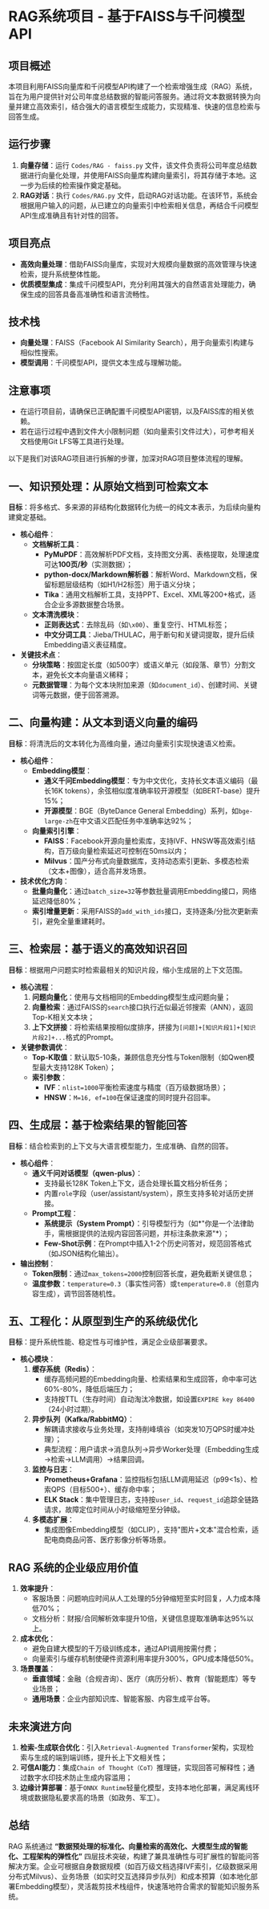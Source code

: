 # RAG系统项目 - 基于FAISS与千问模型API

## 项目概述
本项目利用FAISS向量库和千问模型API构建了一个检索增强生成（RAG）系统，旨在为用户提供针对公司年度总结数据的智能问答服务。通过将文本数据转换为向量并建立高效索引，结合强大的语言模型生成能力，实现精准、快速的信息检索与回答生成。

## 运行步骤
1. **向量存储**：运行 `Codes/RAG - faiss.py` 文件，该文件负责将公司年度总结数据进行向量化处理，并使用FAISS向量库构建向量索引，将其存储于本地。这一步为后续的检索操作奠定基础。
2. **RAG对话**：执行 `Codes/RAG.py` 文件，启动RAG对话功能。在该环节，系统会根据用户输入的问题，从已建立的向量索引中检索相关信息，再结合千问模型API生成准确且有针对性的回答。

## 项目亮点
- **高效向量处理**：借助FAISS向量库，实现对大规模向量数据的高效管理与快速检索，提升系统整体性能。
- **优质模型集成**：集成千问模型API，充分利用其强大的自然语言处理能力，确保生成的回答具备高准确性和语言流畅性。

## 技术栈
- **向量处理**：FAISS（Facebook AI Similarity Search），用于向量索引构建与相似性搜索。
- **模型调用**：千问模型API，提供文本生成与理解功能。

## 注意事项
- 在运行项目前，请确保已正确配置千问模型API密钥，以及FAISS库的相关依赖。
- 若在运行过程中遇到文件大小限制问题（如向量索引文件过大），可参考相关文档使用Git LFS等工具进行处理。 


以下是我们对该RAG项目进行拆解的步骤，加深对RAG项目整体流程的理解。

## **一、知识预处理：从原始文档到可检索文本**  
**目标**：将多格式、多来源的非结构化数据转化为统一的纯文本表示，为后续向量构建奠定基础。  
- **核心组件**：  
  - **文档解析工具**：  
    - **PyMuPDF**：高效解析PDF文档，支持图文分离、表格提取，处理速度可达**100页/秒**（实测数据）；  
    - **python-docx/Markdown解析器**：解析Word、Markdown文档，保留标题层级结构（如H1/H2标签）用于语义分块；  
    - **Tika**：通用文档解析工具，支持PPT、Excel、XML等200+格式，适合企业多源数据整合场景。  
  - **文本清洗模块**：  
    - **正则表达式**：去除乱码（如`\x00`）、重复空行、HTML标签；  
    - **中文分词工具**：Jieba/THULAC，用于断句和关键词提取，提升后续Embedding语义表征精度。  
- **关键技术点**：  
  - **分块策略**：按固定长度（如500字）或语义单元（如段落、章节）分割文本，避免长文本向量语义稀释；  
  - **元数据管理**：为每个文本块附加来源（如`document_id`）、创建时间、关键词等元数据，便于回答溯源。  


## **二、向量构建：从文本到语义向量的编码**  
**目标**：将清洗后的文本转化为高维向量，通过向量索引实现快速语义检索。  
- **核心组件**：  
  - **Embedding模型**：  
    - **通义千问Embedding模型**：专为中文优化，支持长文本语义编码（最长16K tokens），余弦相似度准确率较开源模型（如BERT-base）提升15%；  
    - **开源模型**：BGE（ByteDance General Embedding）系列，如`bge-large-zh`在中文语义匹配任务中准确率达92%；  
  - **向量索引引擎**：  
    - **FAISS**：Facebook开源向量检索库，支持IVF、HNSW等高效索引结构，百万级向量检索延迟可控制在50ms以内；  
    - **Milvus**：国产分布式向量数据库，支持动态索引更新、多模态检索（文本+图像），适合高并发场景。  
- **技术优化方向**：  
  - **批量向量化**：通过`batch_size=32`等参数批量调用Embedding接口，网络延迟降低80%；  
  - **索引增量更新**：采用FAISS的`add_with_ids`接口，支持逐条/分批次更新索引，避免全量重建耗时。  


## **三、检索层：基于语义的高效知识召回**  
**目标**：根据用户问题实时检索最相关的知识片段，缩小生成层的上下文范围。  
- **核心流程**：  
  1. **问题向量化**：使用与文档相同的Embedding模型生成问题向量；  
  2. **向量检索**：通过FAISS的`search`接口执行近似最近邻搜索（ANN），返回Top-K相关文本块；  
  3. **上下文拼接**：将检索结果按相似度排序，拼接为`[问题]+[知识片段1]+[知识片段2]+...`格式的Prompt。  
- **关键参数调优**：  
  - **Top-K取值**：默认取5-10条，兼顾信息充分性与Token限制（如Qwen模型最大支持128K Token）；  
  - **索引参数**：  
    - **IVF**：`nlist=1000`平衡检索速度与精度（百万级数据场景）；  
    - **HNSW**：`M=16, ef=100`在保证速度的同时提升召回率。  


## **四、生成层：基于检索结果的智能回答**  
**目标**：结合检索到的上下文与大语言模型能力，生成准确、自然的回答。  
- **核心组件**：  
  - **通义千问对话模型（qwen-plus）**：  
    - 支持最长128K Token上下文，适合处理长篇文档分析任务；  
    - 内置`role`字段（user/assistant/system），原生支持多轮对话历史拼接。  
  - **Prompt工程**：  
    - **系统提示（System Prompt）**：引导模型行为（如*"你是一个法律助手，需根据提供的法规内容回答问题，并标注条款来源"*）；  
    - **Few-Shot示例**：在Prompt中插入1-2个历史问答对，规范回答格式（如JSON结构化输出）。  
- **输出控制**：  
  - **Token限制**：通过`max_tokens=2000`控制回答长度，避免截断关键信息；  
  - **温度参数**：`temperature=0.3`（事实性问答）或`temperature=0.8`（创意内容生成），调节回答随机性。  


## **五、工程化：从原型到生产的系统级优化**  
**目标**：提升系统性能、稳定性与可维护性，满足企业级部署要求。  
- **核心模块**：  
  1. **缓存系统（Redis）**：  
     - 缓存高频问题的Embedding向量、检索结果和生成回答，命中率可达60%-80%，降低后端压力；  
     - 支持按TTL（生存时间）自动淘汰冷数据，如设置`EXPIRE key 86400`（24小时过期）。  
  2. **异步队列（Kafka/RabbitMQ）**：  
     - 解耦请求接收与业务处理，支持削峰填谷（如突发10万QPS时缓冲处理）；  
     - 典型流程：用户请求→消息队列→异步Worker处理（Embedding生成→检索→LLM调用）→结果回调。  
  3. **监控与日志**：  
     - **Prometheus+Grafana**：监控指标包括LLM调用延迟（p99<1s）、检索QPS（目标500+）、缓存命中率；  
     - **ELK Stack**：集中管理日志，支持按`user_id`、`request_id`追踪全链路请求，故障定位时间从小时级缩短至分钟级。  
  4. **多模态扩展**：  
     - 集成图像Embedding模型（如CLIP），支持"图片+文本"混合检索，适配电商商品问答、医疗影像分析等场景。  


## **RAG 系统的企业级应用价值**  
1. **效率提升**：  
   - 客服场景：问题响应时间从人工处理的5分钟缩短至实时回复，人力成本降低70%；  
   - 文档分析：财报/合同解析效率提升10倍，关键信息提取准确率达95%以上。  
2. **成本优化**：  
   - 避免自建大模型的千万级训练成本，通过API调用按需付费；  
   - 向量索引与缓存机制使硬件资源利用率提升300%，GPU成本降低50%。  
3. **场景覆盖**：  
   - **垂直领域**：金融（合规咨询）、医疗（病历分析）、教育（智能题库）等专业场景；  
   - **通用场景**：企业内部知识库、智能客服、内容生成平台等。  


## **未来演进方向**  
1. **检索-生成联合优化**：引入`Retrieval-Augmented Transformer`架构，实现检索与生成的端到端训练，提升长上下文相关性；  
2. **可信AI能力**：集成`Chain of Thought（CoT）`推理链，实现回答可解释性；通过数字水印技术防止生成内容滥用；  
3. **边缘计算部署**：基于`ONNX Runtime`轻量化模型，支持本地化部署，满足离线环境或数据隐私要求高的场景（如政务、军工）。  


## **总结**  
RAG 系统通过 **“数据预处理的标准化、向量检索的高效化、大模型生成的智能化、工程架构的弹性化”** 四层技术突破，构建了兼具准确性与可扩展性的智能问答解决方案。企业可根据自身数据规模（如百万级文档选择IVF索引，亿级数据采用分布式Milvus）、业务场景（如实时交互选择异步队列）和成本预算（如本地化部署Embedding模型），灵活裁剪技术栈组件，快速落地符合需求的智能知识服务系统。
